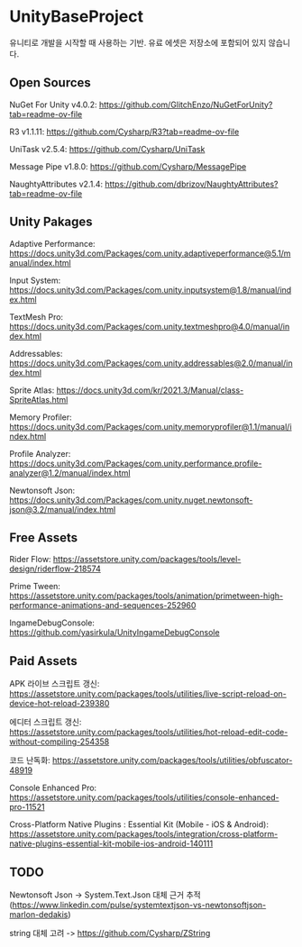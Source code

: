 # UnityBaseProject
유니티로 개발을 시작할 때 사용하는 기반. 유료 에셋은 저장소에 포함되어 있지 않습니다.

## Open Sources
NuGet For Unity v4.0.2: https://github.com/GlitchEnzo/NuGetForUnity?tab=readme-ov-file

R3 v1.1.11: https://github.com/Cysharp/R3?tab=readme-ov-file

UniTask v2.5.4: https://github.com/Cysharp/UniTask

Message Pipe v1.8.0: https://github.com/Cysharp/MessagePipe

NaughtyAttributes v2.1.4: https://github.com/dbrizov/NaughtyAttributes?tab=readme-ov-file

## Unity Pakages
Adaptive Performance: https://docs.unity3d.com/Packages/com.unity.adaptiveperformance@5.1/manual/index.html

Input System: https://docs.unity3d.com/Packages/com.unity.inputsystem@1.8/manual/index.html

TextMesh Pro: https://docs.unity3d.com/Packages/com.unity.textmeshpro@4.0/manual/index.html

Addressables: https://docs.unity3d.com/Packages/com.unity.addressables@2.0/manual/index.html

Sprite Atlas: https://docs.unity3d.com/kr/2021.3/Manual/class-SpriteAtlas.html

Memory Profiler: https://docs.unity3d.com/Packages/com.unity.memoryprofiler@1.1/manual/index.html

Profile Analyzer: https://docs.unity3d.com/Packages/com.unity.performance.profile-analyzer@1.2/manual/index.html

Newtonsoft Json: https://docs.unity3d.com/Packages/com.unity.nuget.newtonsoft-json@3.2/manual/index.html

## Free Assets
Rider Flow: https://assetstore.unity.com/packages/tools/level-design/riderflow-218574

Prime Tween: https://assetstore.unity.com/packages/tools/animation/primetween-high-performance-animations-and-sequences-252960

IngameDebugConsole: https://github.com/yasirkula/UnityIngameDebugConsole

## Paid Assets
APK 라이브 스크립트 갱신: https://assetstore.unity.com/packages/tools/utilities/live-script-reload-on-device-hot-reload-239380

에디터 스크립트 갱신: https://assetstore.unity.com/packages/tools/utilities/hot-reload-edit-code-without-compiling-254358

코드 난독화: https://assetstore.unity.com/packages/tools/utilities/obfuscator-48919

Console Enhanced Pro: https://assetstore.unity.com/packages/tools/utilities/console-enhanced-pro-11521

Cross-Platform Native Plugins : Essential Kit (Mobile - iOS & Android): https://assetstore.unity.com/packages/tools/integration/cross-platform-native-plugins-essential-kit-mobile-ios-android-140111

## TODO
Newtonsoft Json -> System.Text.Json 대체 근거 추적 (https://www.linkedin.com/pulse/systemtextjson-vs-newtonsoftjson-marlon-dedakis)

string 대체 고려 -> https://github.com/Cysharp/ZString
